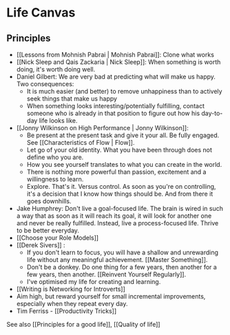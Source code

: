 # Life Canvas


## Principles
- [[Lessons from Mohnish Pabrai | Mohnish Pabrai]]: Clone what works
- [[Nick Sleep and Qais Zackaria | Nick Sleep]]: When something is worth doing, it's worth doing well.
- Daniel Gilbert: We are very bad at predicting what will make us happy. Two consequences:
	-  It is much easier (and better) to remove unhappiness than to actively seek things that make us happy
	- When something looks interesting/potentially fulfilling, contact someone who is already in that position to figure out how his day-to-day life looks like.
- [[Jonny Wilkinson on High Performance | Jonny Wilkinson]]: 
	- Be present at the present task and give it your all. Be fully engaged. See [[Characteristics of  Flow | Flow]].
	- Let go of your old identity. What you have been through does not define who you are.
	- How you see yourself translates to what you can create in the world.
	- There is nothing more powerful than passion, excitement and a willingness to learn.
	- Explore. That's it. Versus control. As soon as you're on controlling, it's a decision that I know how things should be. And from there it goes downhills.
- Jake Humphrey: Don't live a goal-focused life. The brain is wired in such a way that as soon as it will reach its goal, it will look for another one and never be really fulfilled. Instead, live a process-focused life. Thrive to be better everyday.
- [[Choose your Role Models]]
- [[Derek Sivers]] : 
	- If you don't learn to focus, you will have a shallow and unrewarding life without any meaningful achievement. [[Master Something]].
	- Don't be a donkey. Do one thing for a few years, then another for a few years, then another. [[Reinvent Yourself Regularly]].
	- I've optimised my life for creating and learning.
- [[Writing is Networking for Introverts]]
- Aim high, but reward yourself for small incremental improvements, especially when they repeat every day.
- Tim Ferriss - [[Productivity Tricks]]






See also [[Principles for a good  life]], [[Quality of life]]